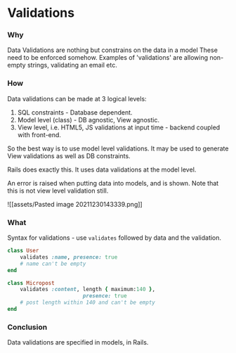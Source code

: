 # Validations

### Why
Data Validations are nothing but constrains on the data in a model
These need to be enforced somehow. Examples of 'validations' are allowing non-empty strings, validating an email etc.

### How
Data validations can be made at 3 logical levels:
1. SQL constraints - Database dependent.
2. Model level (class) - DB agnostic, View agnostic.
3. View level, i.e. HTML5, JS validations at input time - backend coupled with front-end.

So the best way is to use model level validations. It may be used to generate View validations as well as DB constraints.

Rails does exactly this. It uses data validations at the model level.

An error is raised when putting data into models, and is shown. Note that this is not view level validation still.

![[assets/Pasted image 20211230143339.png]]
 

### What
Syntax for validations - use `validates` followed by data and the validation.
```ruby
class User
	validates :name, presence: true
	# name can't be empty
end

class Micropost
	validates :content, length { maximum:140 },
						presence: true
	# post length within 140 and can't be empty
end
```

### Conclusion
Data validations are specified in models, in Rails.